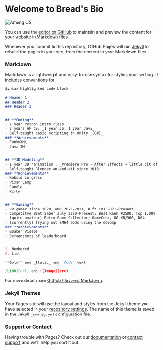# Welcome to Bread's Bio

![Among US](https://tenor.com/view/cat-cheerleaders-aarons-animals-kittens-gif-12261259)

You can use the [editor on GitHub](https://github.com/BurntBread007/burntbread007.github.io/edit/main/README.md) to maintain and preview the content for your website in Markdown files.

Whenever you commit to this repository, GitHub Pages will run [Jekyll](https://jekyllrb.com/) to rebuild the pages in your site, from the content in your Markdown files.

### Markdown

Markdown is a lightweight and easy-to-use syntax for styling your writing. It includes conventions for

```markdown
Syntax highlighted code block

# Header 1
## Header 2
### Header 3


## **Coding**
- 1 year Python intro class
- 2 years AP CS; _1 year JS, 1 year Java_
- Self-taught basic scripting in Unity _(C#)_
### **Achievements**
- FunkyXML
- Java IM


## **3D Modeling**
- 1 year 3D 'animation'; _Premiere Pro + After Effects + little bit of Maya_
- Self-taught Blender on-and-off since 2019
### **Achievements**
- Kobold in grass
- Pixar Lamp
- Candle
- Kirby


## **Gaming**
- VR gamer since 2020; WMR 2020-2021, Rift CV1 2021-Present
- Competitve Beat Saber July 2020-Present; Best Rank #2500, Top 1.00%
- (quite amateur) Retro Game Collector; GameCube, OG XB/360, N64
- (currently) Trying out SM64 mods using the decomp
### **Achievements**
- BSaber Videos
- Screenshots of leaderboard


1. Numbered
2. List

**Bold** and _Italic_ and `Code` text

[Link](url) and ![Image](src)
```

For more details see [GitHub Flavored Markdown](https://guides.github.com/features/mastering-markdown/).

### Jekyll Themes

Your Pages site will use the layout and styles from the Jekyll theme you have selected in your [repository settings](https://github.com/BurntBread007/burntbread007.github.io/settings/pages). The name of this theme is saved in the Jekyll `_config.yml` configuration file.

### Support or Contact

Having trouble with Pages? Check out our [documentation](https://docs.github.com/categories/github-pages-basics/) or [contact support](https://support.github.com/contact) and we’ll help you sort it out.
